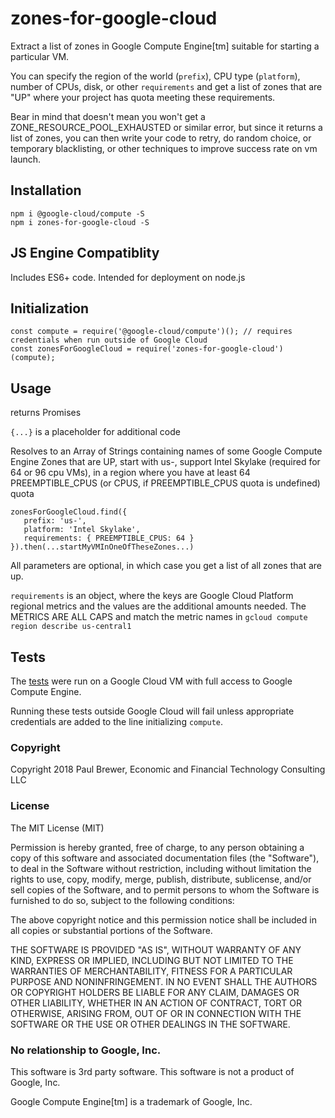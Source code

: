 # zones-for-google-cloud

Extract a list of zones in Google Compute Engine[tm] suitable for starting a particular VM.

You can specify the region of the world (`prefix`), CPU type (`platform`), number of CPUs, disk, or other `requirements`
and get a list of zones that are "UP" where your project has quota meeting these requirements.

Bear in mind that doesn't mean you won't get a ZONE_RESOURCE_POOL_EXHAUSTED or similar error, but since
it returns a list of zones, you can then write your code to retry, do random choice, or temporary blacklisting, or
other techniques to improve success rate on vm launch.

## Installation

    npm i @google-cloud/compute -S
    npm i zones-for-google-cloud -S

## JS Engine Compatiblity

Includes ES6+ code. Intended for deployment on node.js

## Initialization

	const compute = require('@google-cloud/compute')(); // requires credentials when run outside of Google Cloud
	const zonesForGoogleCloud = require('zones-for-google-cloud')(compute);

## Usage

returns Promises

`{...}` is a placeholder for additional code

Resolves to an Array of Strings containing  names of some Google Compute Engine Zones that
are UP, start with us-, support Intel Skylake (required for 64 or 96 cpu VMs), in a region where
you have at least 64 PREEMPTIBLE_CPUS (or CPUS, if PREEMPTIBLE_CPUS quota is undefined) quota

    zonesForGoogleCloud.find({
	   prefix: 'us-',
	   platform: 'Intel Skylake',
	   requirements: { PREEMPTIBLE_CPUS: 64 }
    }).then(...startMyVMInOneOfTheseZones...)

All parameters are optional, in which case you get a list of all zones that are up.

`requirements` is an object, where the keys are Google Cloud Platform regional metrics and the values are the additional
amounts needed. The METRICS ARE ALL CAPS and match the metric names in `gcloud compute region describe us-central1`

## Tests

The [tests](./working-tests.txt) were run on a Google Cloud VM with full access to Google Compute Engine.

Running these tests outside Google Cloud will fail unless appropriate credentials are added to the line initializing `compute`.

### Copyright

Copyright 2018 Paul Brewer, Economic and Financial Technology Consulting LLC

### License

The MIT License (MIT)

Permission is hereby granted, free of charge, to any person obtaining a copy of this software and associated documentation files (the "Software"), to deal in the Software without restriction, including without limitation the rights to use, copy, modify, merge, publish, distribute, sublicense, and/or sell copies of the Software, and to permit persons to whom the Software is furnished to do so, subject to the following conditions:

The above copyright notice and this permission notice shall be included in all copies or substantial portions of the Software.

THE SOFTWARE IS PROVIDED "AS IS", WITHOUT WARRANTY OF ANY KIND, EXPRESS OR IMPLIED, INCLUDING BUT NOT LIMITED TO THE WARRANTIES OF MERCHANTABILITY, FITNESS FOR A PARTICULAR PURPOSE AND NONINFRINGEMENT. IN NO EVENT SHALL THE AUTHORS OR COPYRIGHT HOLDERS BE LIABLE FOR ANY CLAIM, DAMAGES OR OTHER LIABILITY, WHETHER IN AN ACTION OF CONTRACT, TORT OR OTHERWISE, ARISING FROM, OUT OF OR IN CONNECTION WITH THE SOFTWARE OR THE USE OR OTHER DEALINGS IN THE SOFTWARE.

### No relationship to Google, Inc.

This software is 3rd party software. This software is not a product of Google, Inc.

Google Compute Engine[tm] is a trademark of Google, Inc.
